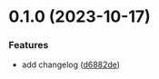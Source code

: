 # 0.1.0 (2023-10-17)


### Features

* add changelog ([d6882de](https://github.com/raghuramgman1/greetings-ci/commit/d6882def42516c32f1b5257e662f5be5fd55e9ee))



